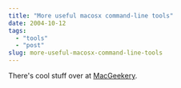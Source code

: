 ```yaml
---
title: "More useful macosx command-line tools"
date: 2004-10-12
tags: 
  - "tools"
  - "post"
slug: more-useful-macosx-command-line-tools
---
```


There's cool stuff over at [MacGeekery](http://www.macgeekery.com/node/42).
